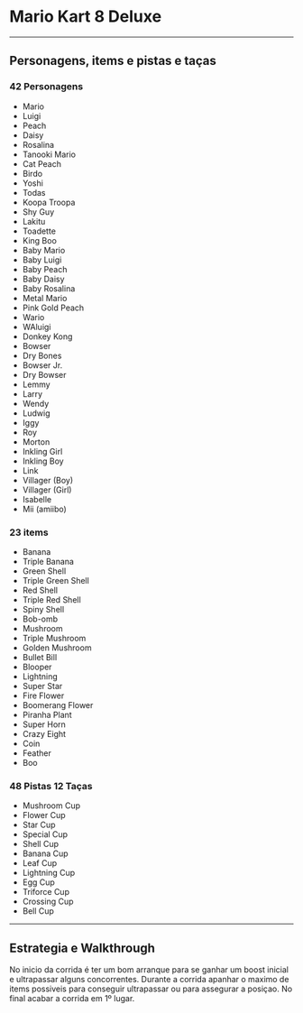# **Mario Kart 8 Deluxe**

---

## **Personagens, items e pistas e taças**

### **42 Personagens**

 * Mario
 * Luigi
 * Peach
 * Daisy
 * Rosalina
 * Tanooki Mario
 * Cat Peach
 * Birdo
 * Yoshi
 * Todas
 * Koopa Troopa
 * Shy Guy
 * Lakitu
 * Toadette
 * King Boo
 * Baby Mario
 * Baby Luigi
 * Baby Peach
 * Baby Daisy
 * Baby Rosalina
 * Metal Mario
 * Pink Gold Peach
 * Wario
 * WAluigi
 * Donkey Kong
 * Bowser
 * Dry Bones
 * Bowser Jr.
 * Dry Bowser
 * Lemmy
 * Larry
 * Wendy
 * Ludwig
 * Iggy
 * Roy
 * Morton
 * Inkling Girl
 * Inkling Boy
 * Link
 * Villager (Boy)
 * Villager (Girl)
 * Isabelle
 * Mii (amiibo)
  
### **23 items**

 * Banana
 * Triple Banana
 * Green Shell
 * Triple Green Shell
 * Red Shell
 * Triple Red Shell
 * Spiny Shell
 * Bob-omb
 * Mushroom
 * Triple Mushroom
 * Golden Mushroom
 * Bullet Bill
 * Blooper
 * Lightning
 * Super Star
 * Fire Flower
 * Boomerang Flower
 * Piranha Plant
 * Super Horn
 * Crazy Eight
 * Coin
 * Feather
 * Boo

### **48 Pistas 12 Taças**

 * Mushroom Cup
 * Flower Cup
 * Star Cup
 * Special Cup
 * Shell Cup
 * Banana Cup
 * Leaf Cup
 * Lightning Cup
 * Egg Cup
 * Triforce Cup
 * Crossing Cup
 * Bell Cup

---

## Estrategia e Walkthrough
No inicio da corrida é ter um bom arranque para se ganhar um boost inicial e ultrapassar alguns concorrentes.
Durante a corrida apanhar o maximo de items possiveis para conseguir ultrapassar ou para assegurar a posiçao.
No final acabar a corrida em 1º lugar.